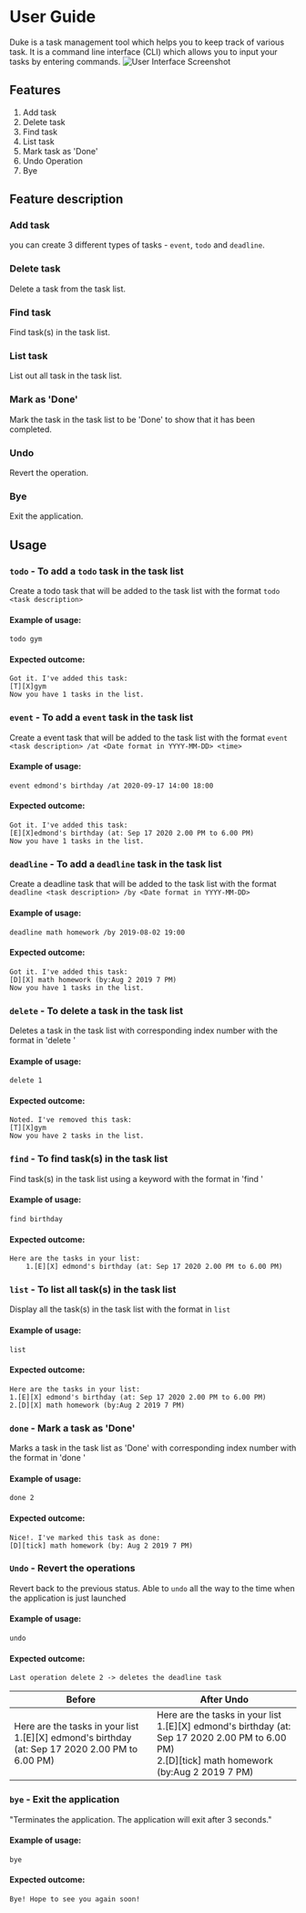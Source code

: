 # User Guide
Duke is a task management tool which helps you to keep track of various task. It is a command line interface (CLI) which allows you to input your tasks by entering commands.
![User Interface Screenshot](Ui.png)
## Features 
1. Add task
2. Delete task
3. Find task
4. List task
5. Mark task as 'Done'
6. Undo Operation
7. Bye


## Feature description

### Add task 
you can create 3 different types of tasks - `event`, `todo` and `deadline`.

### Delete task
Delete a task from the task list.

### Find task
Find task(s) in the task list.

### List task
List out all task in the task list.

### Mark as 'Done'
Mark the task in the task list to be 'Done' to show that it has been completed.

### Undo 
Revert the operation.

### Bye 
Exit the application.

## Usage

### `todo` - To add a `todo` task in the task list <br/>
Create a todo task that will be added to the task list with the format `todo <task description>`

 
#### Example of usage:
```
todo gym
```
#### Expected outcome:
```
Got it. I've added this task:
[T][X]gym 
Now you have 1 tasks in the list.
```
### `event` - To add a `event` task in the task list <br/>
Create a event task that will be added to the task list with the format `event <task description> /at <Date format in YYYY-MM-DD> <time> `

 
#### Example of usage:
```
event edmond's birthday /at 2020-09-17 14:00 18:00
```
#### Expected outcome:
```
Got it. I've added this task:
[E][X]edmond's birthday (at: Sep 17 2020 2.00 PM to 6.00 PM)
Now you have 1 tasks in the list.
```

### `deadline` - To add a `deadline` task in the task list <br/>
Create a deadline task that will be added to the task list with the format `deadline <task description> /by <Date format in YYYY-MM-DD>`

 
#### Example of usage:
```
deadline math homework /by 2019-08-02 19:00
```

#### Expected outcome:
```
Got it. I've added this task: 
[D][X] math homework (by:Aug 2 2019 7 PM)
Now you have 1 tasks in the list.
```

### `delete` - To delete a task in the task list
Deletes a task in the task list with corresponding index number with the format in 'delete <task number>'

#### Example of usage:
```
delete 1
```

#### Expected outcome:
```
Noted. I've removed this task:
[T][X]gym 
Now you have 2 tasks in the list.
```

### `find` - To find task(s) in the task list
Find task(s) in the task list using a keyword with the format in 'find <task description>'

#### Example of usage:
```
find birthday
```

#### Expected outcome:
```
Here are the tasks in your list:
    1.[E][X] edmond's birthday (at: Sep 17 2020 2.00 PM to 6.00 PM)
```

### `list` - To list all task(s) in the task list
Display all the task(s) in the task list with the format in `list`


#### Example of usage:
```
list
```

#### Expected outcome:
```
Here are the tasks in your list:
1.[E][X] edmond's birthday (at: Sep 17 2020 2.00 PM to 6.00 PM)
2.[D][X] math homework (by:Aug 2 2019 7 PM)
```

### `done` - Mark a task as 'Done'
Marks a task in the task list as 'Done' with corresponding index number with the format in 'done <task number>'

#### Example of usage:
```
done 2
```

#### Expected outcome:
```
Nice!. I've marked this task as done:
[D][tick] math homework (by: Aug 2 2019 7 PM)
```

### `Undo` - Revert the operations
Revert back to the previous status. Able to `undo` all the way to the time when the application is just launched

#### Example of usage:
```
undo
```

#### Expected outcome:
```
Last operation delete 2 -> deletes the deadline task
``` 
| Before | After Undo |
| ------ | ------ |
| Here are the tasks in your list <br/> 1.[E][X] edmond's birthday (at: Sep 17 2020 2.00 PM to 6.00 PM) | Here are the tasks in your list<br/> 1.[E][X] edmond's birthday (at: Sep 17 2020 2.00 PM to 6.00 PM) <br/> 2.[D][tick] math homework (by:Aug 2 2019 7 PM) |

### `bye` - Exit the application
"Terminates the application. The application will exit after 3 seconds."

#### Example of usage:
```
bye
```
#### Expected outcome:
```
Bye! Hope to see you again soon!
```